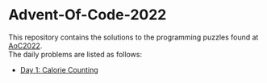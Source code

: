 # Advent-Of-Code-2022
This repository contains the solutions to the programming puzzles found at [AoC2022](https://adventofcode.com/2022).  
The daily problems are listed as follows:
* [Day 1: Calorie Counting](https://adventofcode.com/2022/day/1)